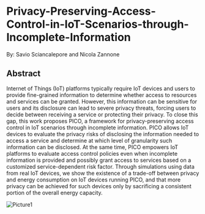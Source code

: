 # Privacy-Preserving-Access-Control-in-IoT-Scenarios-through-Incomplete-Information


By: Savio Sciancalepore and Nicola Zannone
## Abstract
Internet of Things (IoT) platforms typically require IoT devices and users to provide fine-grained information to determine whether access to resources and services can be granted. However, this information can be sensitive for users and its disclosure can lead to severe privacy threats, forcing users to decide between receiving a service or protecting their privacy. To close this gap, this work proposes PICO, a framework for privacy-preserving access control in IoT scenarios through incomplete information. PICO allows IoT devices to evaluate the privacy risks of disclosing the information needed to access a service and determine at which level of granularity such information can be disclosed. At the same time, PICO empowers IoT platforms to evaluate access control policies even when incomplete information is provided and possibly grant access to services based on a customized service-dependent risk factor. Through simulations using data from real IoT devices, we show the existence of a trade-off between privacy and energy consumption on IoT devices running PICO, and that more privacy can be achieved for such devices only by sacrificing a consistent portion of the overall energy capacity.

![Picture1](https://user-images.githubusercontent.com/66460485/167365445-c3f71f15-e27f-4569-bd0d-4c97fab40306.jpg)
